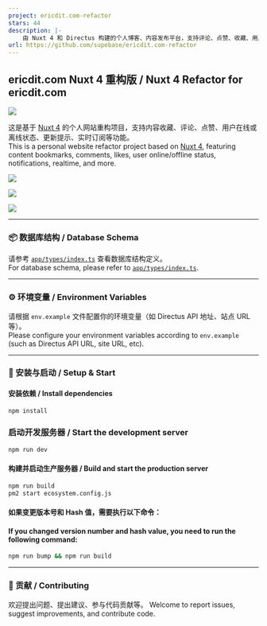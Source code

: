 ```yaml
---
project: ericdit.com-refactor
stars: 44
description: |-
    由 Nuxt 4 和 Directus 构建的个人博客、内容发布平台，支持评论、点赞、收藏、用户在线或离线状态、更新提示、实时订阅等功能。
url: https://github.com/supebase/ericdit.com-refactor
---
```


## ericdit.com Nuxt 4 重构版 / Nuxt 4 Refactor for ericdit.com

![](screenshot/1.png)

这是基于 [Nuxt 4](https://nuxt.com/) 的个人网站重构项目，支持内容收藏、评论、点赞、用户在线或离线状态、更新提示、实时订阅等功能。  
This is a personal website refactor project based on [Nuxt 4](https://nuxt.com/), featuring content bookmarks, comments, likes, user online/offline status, notifications, realtime, and more.

![](screenshot/2.png)

![](screenshot/3.png)

![](screenshot/4.png)

---

### 📦 数据库结构 / Database Schema

请参考 [`app/types/index.ts`](app/types/index.ts) 查看数据库结构定义。  
For database schema, please refer to [`app/types/index.ts`](app/types/index.ts).

---

### ⚙️ 环境变量 / Environment Variables

请根据 `env.example` 文件配置你的环境变量（如 Directus API 地址、站点 URL 等）。  
Please configure your environment variables according to `env.example` (such as Directus API URL, site URL, etc).

---

### 🚀 安装与启动 / Setup & Start

#### 安装依赖 / Install dependencies

```bash
npm install
```

### 启动开发服务器 / Start the development server

```bash
npm run dev
```

#### 构建并启动生产服务器 / Build and start the production server

```bash
npm run build
pm2 start ecosystem.config.js
```

#### 如果变更版本号和 Hash 值，需要执行以下命令：
#### If you changed version number and hash value, you need to run the following command:
```bash
npm run bump && npm run build
```

---

### 📝 贡献 / Contributing

欢迎提出问题、提出建议、参与代码贡献等。
Welcome to report issues, suggest improvements, and contribute code.
